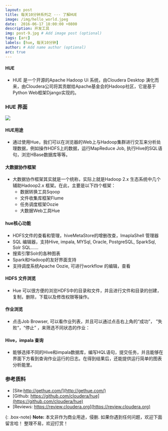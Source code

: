 ```yaml
---
layout: post
title: 每天10分钟系列之 --- 了解HUE
image: /img/hello_world.jpeg
date:  2016-06-17 18:00:00 +0800  
description: 开发工具
img: post-9.jpg # Add image post (optional)
tags: [arc]
labels: [hue, 每天10分钟]
author: # Add name author (optional)
arc: true
---
```

#### HUE
 
 - HUE 是一个开源的Apache Hadoop Ui 系统，由Cloudera Desktop 演化而来，由Cloudera公司将其贡献给Apache基金会的Hadoop社区，它是基于Python Web框架Django实现的。
 
 ### HUE 界面
 ![](http://p6jsga0vv.bkt.clouddn.com/18-11-9/59387858.jpg)
 
 #### HUE用途
 - 通过使用Hue，我们可以在浏览器的Web上与Hadoop集群进行交互来分析处理数据，例如操作HDFS上的数据，运行MapReduce Job, 执行Hive的SQL语句，浏览HBase数据库等等。
 
 #### 大数据协作框架
 - 大数据协作框架其实就是一个统称，实际上就是Hadoop 2.x 生态系统中几个辅助Hadoop2.x 框架。在此，主要是以下四个框架：
     - 数据转换工具Sqoop
     - 文件收集库框架Flume
     - 任务调度框架Oozie
     - 大数据Web工具Hue
 
 
 #### hue核心功能
 - HDFS文件的查看和管理，hiveMetaStore的增删改查，ImaplaShell 管理器
 - SQL 编辑器，支持Hive, impala, MYSql, Oracle, PostgreSQL, SparkSql, Solr SQL......
 - 搜索引擎Solr的各种图表
 - Spark和Hadoop的友好界面支持
 - 支持调度系统Apache Oozie, 可进行workflow 的编辑，查看
 
 #### HDFS 文件浏览
 - Hue 可以很方便的浏览HDFS中的目录和文件，并且进行文件和目录的创建，复制，删除，下载以及修改权限等操作。
 
 #### 作业浏览
 - 点击Job Browser, 可以看作业列表，并且可以通过点击右上角的“成功”， ”失败“，“停止” ，来筛选不同状态的作业：
 
 #### Hive，impala 查询
 - 能够选择不同的Hive和impala数据库，编写HQL语句，提交任务，并且能够在界面下方看到查询作业运行的日志。在得到结果后，还能提供运行简单的图表分析能里。
 
 ### 参考质料
 - [Site:http://gethue.com/](http://gethue.com/)
 - [Github: https://github.com/cloudera/hue](https://github.com/cloudera/hue)
 - [Reviews: https://review.cloudera.org](https://review.cloudera.org)

{: .box-note}
**Note:** 本文非作为商业用途，侵删. 如果你遇到任何问题，欢迎下面留言哈！ 整理不易，欢迎打赏！
